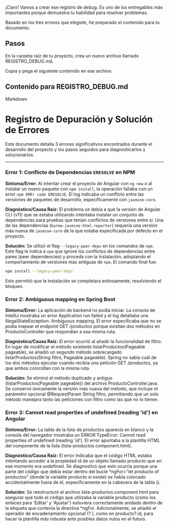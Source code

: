 ¡Claro! Vamos a crear ese registro de debug. Es uno de los entregables más importantes porque demuestra tu habilidad para resolver problemas.

Basado en los tres errores que elegiste, he preparado el contenido para tu documento.

## Pasos
En la carpeta raíz de tu proyecto, crea un nuevo archivo llamado REGISTRO_DEBUG.md.

Copia y pega el siguiente contenido en ese archivo.

## Contenido para REGISTRO_DEBUG.md
Markdown

# Registro de Depuración y Solución de Errores

Este documento detalla 3 errores significativos encontrados durante el desarrollo del proyecto y los pasos seguidos para diagnosticarlos y solucionarlos.

---
### Error 1: Conflicto de Dependencias `ERESOLVE` en NPM

**Síntoma/Error:**
Al intentar crear el proyecto de Angular con `ng new` o al instalar un nuevo paquete con `npm install`, la operación fallaba con un error `npm ERR! code ERESOLVE`. El log indicaba un conflicto entre las versiones de paquetes de desarrollo, específicamente con `jasmine-core`.

**Diagnóstico/Causa Raíz:**
El problema se debía a que la versión de Angular CLI (v11) que se estaba utilizando intentaba instalar un conjunto de dependencias para pruebas que tenían conflictos de versiones entre sí. Una de las dependencias (`karma-jasmine-html-reporter`) requería una versión más nueva de `jasmine-core` de la que estaba especificada por defecto en el proyecto.

**Solución:**
Se utilizó el flag `--legacy-peer-deps` en los comandos de `npm`. Este flag le indica a `npm` que ignore los conflictos de dependencias entre pares (peer dependencies) y proceda con la instalación, adoptando el comportamiento de versiones más antiguas de `npm`. El comando final fue:
`````bash
npm install --legacy-peer-deps
`````

Esto permitió que la instalación se completara exitosamente, resolviendo el bloqueo.

### Error 2: Ambiguous mapping en Spring Boot
**Síntoma/Error:**
La aplicación de backend no podía iniciar. La consola de IntelliJ mostraba un error Application run failed y el log detallaba una IllegalStateException: Ambiguous mapping. El error especificaba que no se podía mapear el endpoint GET /productos porque existían dos métodos en ProductoController que respondían a esa misma ruta.

**Diagnóstico/Causa Raíz:**
El error ocurrió al añadir la funcionalidad de filtro. En lugar de modificar el método existente listarProductos(Pageable pageable), se añadió un segundo método sobrecargado listarProductos(String filtro, Pageable pageable). Spring no sabía cuál de los dos métodos ejecutar cuando recibía una petición GET /productos, ya que ambos coincidían con la misma ruta.

**Solución:**
Se eliminó el método duplicado y antiguo (listarProductos(Pageable pageable)) del archivo ProductoController.java. Se conservó únicamente la versión más nueva del método, que incluye el parámetro opcional @RequestParam String filtro, permitiendo que un solo método manejara tanto las peticiones con filtro como las que no lo tienen.

### Error 3: Cannot read properties of undefined (reading 'id') en Angular
**Síntoma/Error:**
La tabla de la lista de productos aparecía en blanco y la consola del navegador mostraba un ERROR TypeError: Cannot read properties of undefined (reading 'id'). El error apuntaba a la plantilla HTML del componente de la lista (lista-productos.component.html).

**Diagnóstico/Causa Raíz:**
El error indicaba que el código HTML estaba intentando acceder a la propiedad id de un objeto llamado producto que en ese momento era undefined. Se diagnosticó que esto ocurría porque una parte del código que debía estar dentro del bucle *ngFor="let producto of productos" (donde la variable producto sí existe) se había colocado accidentalmente fuera de él, específicamente en la cabecera de la tabla (<thead>).

**Solución:**
Se reestructuró el archivo lista-productos.component.html para asegurar que todo el código que utilizaba la variable producto (como los enlaces para 'Editar' y 'Ajustar') estuviera correctamente anidado dentro de la etiqueta <tr> que contenía la directiva *ngFor. Adicionalmente, se añadió el operador de encadenamiento opcional (?.), como en producto?.id, para hacer la plantilla más robusta ante posibles datos nulos en el futuro.

